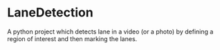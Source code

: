 # LaneDetection

A python project which detects lane in a video (or a photo) by defining a region of interest and then marking the lanes.
